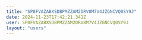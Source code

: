 ```yaml
---
title: "SP0FVAZABXSDBPMZZAM2DRV8M7V4JZGNCVQ0SY9J"
date: 2024-11-23T17:42:21.341Z
user: SP0FVAZABXSDBPMZZAM2DRV8M7V4JZGNCVQ0SY9J
layout: "users"
---
```

    